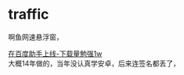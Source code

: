# traffic
啊鱼网速悬浮窗，

[在百度助手上线-下载量勉强1w](https://mobile.baidu.com/item?docid=6805536)  
大概14年做的，当年没认真学安卓，后来连签名都丢了，
